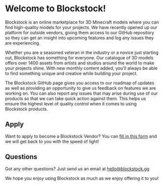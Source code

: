# Welcome to Blockstock! 

Blockstock is an online marketplace for 3D Minecraft models where you can find high-quality models for your projects. 
We have recently opened up our platform for outside vendors, giving them access to our GitHub repository so they can get an insight into upcoming features and log any issues they are experiencing. 

Whether you are a seasoned veteran in the industry or a novice just starting out, Blockstock has something for everyone. Our catalogue of 3D models offers over 1400 assets from artists and studios around the world to make your projects shine. With new monthly content added, you’ll always be able to find something unique and creative while building your project.  

The Blockstock GitHub page gives you access to our roadmap of updates as well as providing an opportunity to give us feedback on features we are working on. You can also report any issues that may arise during use of our products so that we can take quick action against them. This helps us ensure the highest level of quality control when it comes to using Blockstock products. 

## Apply
Want to apply to become a Blockstock Vendor?
You can [fill in this form](https://blockstock.link/vendor-apply) and we will get back to you with the speed of light!

## Questions
Got any other questions? Just send us an email at hello@blockstock.gg

We hope you enjoy using Blockstock as much as we enjoy offering it to you!
